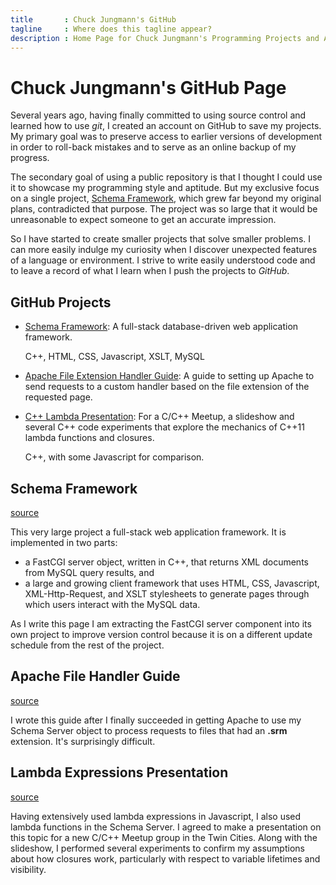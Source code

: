 ```yaml
---
title       : Chuck Jungmann's GitHub
tagline     : Where does this tagline appear?
description : Home Page for Chuck Jungmann's Programming Projects and Artifacts
---
```


# Chuck Jungmann's GitHub Page

Several years ago, having finally committed to using source control and
learned how to use *git*, I created an account on GitHub to save my
projects.  My primary goal was to preserve access to earlier versions
of development in order to roll-back mistakes and to serve as an online
backup of my progress.

The secondary goal of using a public repository is that I thought
I could use it to showcase my programming style and aptitude.  But
my exclusive focus on a single project, [Schema Framework](#schema-framework),
which grew far beyond my original plans, contradicted that purpose.
The project was so large that it would be unreasonable to expect
someone to get an accurate impression.

So I have started to create smaller projects that solve smaller
problems.  I can more easily indulge my curiosity when I discover
unexpected features of a language or environment.  I strive to
write easily understood code and to leave a record of what I learn
when I push the projects to *GitHub*.

## GitHub Projects

- [Schema Framework](#schema-framework): A full-stack database-driven
  web application framework.

  C++, HTML, CSS, Javascript, XSLT, MySQL

- [Apache File Extension Handler Guide](#apache-file-handler-guide):
  A guide to setting up Apache to send requests to a custom handler
  based on the file extension of the requested page.

- [C++ Lambda Presentation](#lambda-expressions-presentation):
  For a C/C++ Meetup, a slideshow and several C++ code experiments
  that explore the mechanics of C++11 lambda functions and closures.

  C++, with some Javascript for comparison.
  

## Schema Framework

[source](https://github.com/cjungmann/schemafw)

This very large project a full-stack web application framework.
It is implemented in two parts:
- a FastCGI server object, written in C++, that returns XML
  documents from MySQL query results, and
- a large and growing client framework that uses HTML, CSS,
  Javascript, XML-Http-Request, and XSLT stylesheets to generate
  pages through which users interact with the MySQL data.

As I write this page I am extracting the FastCGI server component
into its own project to improve version control because it is on a
different update schedule from the rest of the project.


## Apache File Handler Guide

[source](https://github.com/cjungmann/apache-file-handler)

I wrote this guide after I finally succeeded in getting Apache to
use my Schema Server object to process requests to files that had
an **.srm** extension.  It's surprisingly difficult.

## Lambda Expressions Presentation

[source](https://github.com/cjungmann/lambda_talk)

Having extensively used lambda expressions in Javascript, I also
used lambda functions in the Schema Server.  I agreed to make a
presentation on this topic for a new C/C++ Meetup group in the
Twin Cities.  Along with the slideshow, I performed several
experiments to confirm my assumptions about how closures work,
particularly with respect to variable lifetimes and visibility.
